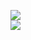 [![](https://img.shields.io/badge/Made%20With-Github%20Spray-lightgrey.svg?style=for-the-badge&logo=github)](https://github.com/Annihil/github-spray#24693)  
[![](https://i.imgur.com/2DrTn0Z.gif)](https://github.com/Annihil/github-spray)